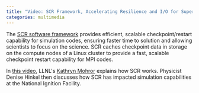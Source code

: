 ```yaml
---
title: "Video: SCR Framework, Accelerating Resilience and I/O for Supercomputing Applications"
categories: multimedia
---
```


The [SCR software framework](https://github.com/LLNL/scr) provides efficient, scalable checkpoint/restart capability for simulation codes, ensuring faster time to solution and allowing scientists to focus on the science. SCR caches checkpoint data in storage on the compute nodes of a Linux cluster to provide a fast, scalable checkpoint restart capability for MPI codes.

In [this video](https://youtu.be/_r6svl_eAns), LLNL's [Kathryn Mohror](https://github.com/kathrynmohror) explains how SCR works. Physicist Denise Hinkel then discusses how SCR has impacted simulation capabilities at the National Ignition Facility.
